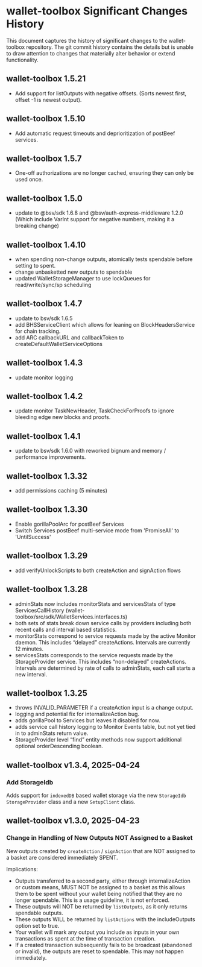 # wallet-toolbox Significant Changes History

This document captures the history of significant changes to the wallet-toolbox repository. The git commit history contains the details but is unable to draw
attention to changes that materially alter behavior or extend functionality.

## wallet-toolbox 1.5.21

- Add support for listOutputs with negative offsets. (Sorts newest first, offset -1 is newest output).

## wallet-toolbox 1.5.10

- Add automatic request timeouts and deprioritization of postBeef services.

## wallet-toolbox 1.5.7

- One-off authorizations are no longer cached, ensuring they can only be used once.

## wallet-toolbox 1.5.0

- update to @bsv/sdk 1.6.8 and @bsv/auth-express-middleware 1.2.0 (Which include VarInt support for negative numbers, making it a breaking change)

## wallet-toolbox 1.4.10

- when spending non-change outputs, atomically tests spendable before setting to spent.
- change unbasketted new outputs to spendable
- updated WalletStorageManager to use lockQueues for read/write/sync/sp scheduling

## wallet-toolbox 1.4.7

- update to bsv/sdk 1.6.5
- add BHSServiceClient which allows for leaning on BlockHeadersService for chain tracking.
- add ARC callbackURL and callbackToken to createDefaultWalletServiceOptions

## wallet-toolbox 1.4.3

- update monitor logging

## wallet-toolbox 1.4.2

- update monitor TaskNewHeader, TaskCheckForProofs to ignore bleeding edge new blocks and proofs.

## wallet-toolbox 1.4.1

- update to bsv/sdk 1.6.0 with reworked bignum and memory / performance improvements.

## wallet-toolbox 1.3.32

- add permissions caching (5 minutes)

## wallet-toolbox 1.3.30

- Enable gorillaPoolArc for postBeef Services
- Switch Services postBeef multi-service mode from 'PromiseAll' to 'UntilSuccess'

## wallet-toolbox 1.3.29

- add verifyUnlockScripts to both createAction and signAction flows
  
## wallet-toolbox 1.3.28

- adminStats now includes monitorStats and servicesStats of type ServicesCallHistory (wallet-toolbox/src/sdk/WalletServices.interfaces.ts)
- both sets of stats break down service calls by providers including both recent calls and interval based statistics.
- monitorStats correspond to service requests made by the active Monitor daemon. This includes “delayed” createActions. Intervals are currently 12 minutes.
- servicesStats corresponds to the service requests made by the StorageProvider service. This includes “non-delayed” createActions. Intervals are determined by rate of calls to adminStats, each call starts a new interval.

## wallet-toolbox 1.3.25

- throws INVALID_PARAMETER if a createAction input is a change output.
- logging and potential fix for internalizeAction bug.
- adds gorillaPool to Services but leaves it disabled for now.
- adds service call history logging to Monitor Events table, but not yet tied in to adminStats return value.
- StorageProvider level “find” entity methods now support additional optional orderDescending boolean.

## wallet-toolbox v1.3.4, 2025-04-24

### Add StorageIdb

Adds support for `indexedDB` based wallet storage via the new `StorageIdb` `StorageProvider` class and a new `SetupClient` class.

## wallet-toolbox v1.3.0, 2025-04-23

### Change in Handling of New Outputs NOT Assigned to a Basket

New outputs created by `createAction` / `signAction` that are NOT assigned to a basket are considered immediately SPENT.

Implications:

- Outputs transferred to a second party, either through internalizeAction or custom means, MUST NOT be assigned to a basket
as this allows them to be spent without your wallet being notified that they are no longer spendable. This is a usage guideline, it is not enforced.
- These outputs will NOT be returned by `listOutputs`, as it only returns spendable outputs.
- These outputs WILL be returned by `listActions` with the includeOutputs option set to true.
- Your wallet will mark any output you include as inputs in your own transactions as spent at the time of transaction creation.
- If a created transaction subsequently fails to be broadcast (abandoned or invalid), the outputs are reset to spendable. This may not happen immediately.